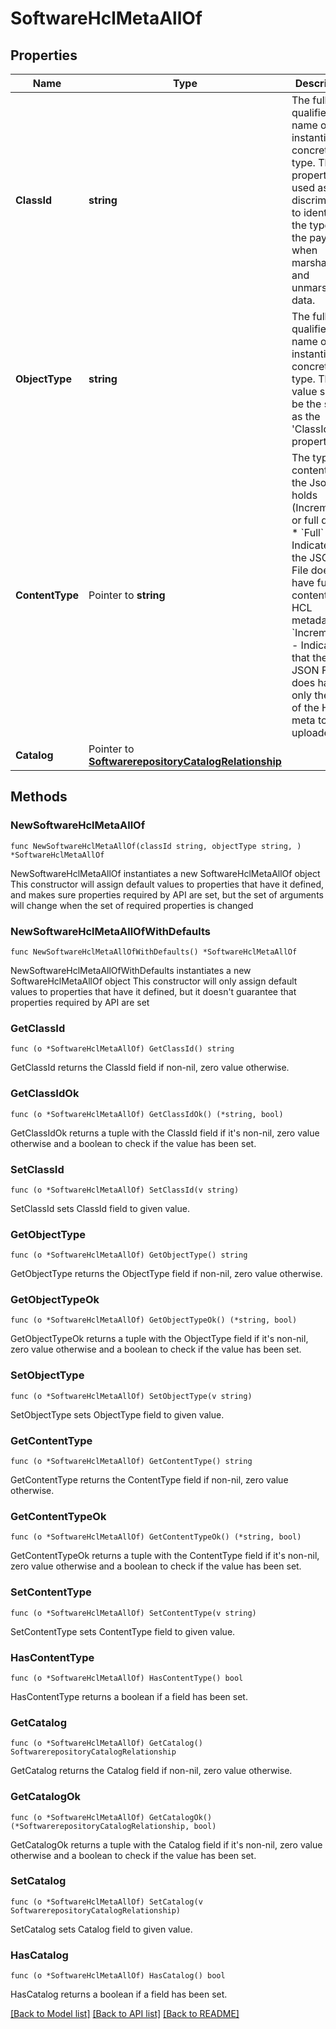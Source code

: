 # SoftwareHclMetaAllOf

## Properties

Name | Type | Description | Notes
------------ | ------------- | ------------- | -------------
**ClassId** | **string** | The fully-qualified name of the instantiated, concrete type. This property is used as a discriminator to identify the type of the payload when marshaling and unmarshaling data. | [default to "software.HclMeta"]
**ObjectType** | **string** | The fully-qualified name of the instantiated, concrete type. The value should be the same as the &#39;ClassId&#39; property. | [default to "software.HclMeta"]
**ContentType** | Pointer to **string** | The type of content that the Json file holds (Incremental or full dump). * &#x60;Full&#x60; - Indicates that the JSON File does have full content for HCL metadata. * &#x60;Incremental&#x60; - Indicates that the JSON File does have only the diff of the Hcl meta to be uploaded. | [optional] [default to "Full"]
**Catalog** | Pointer to [**SoftwarerepositoryCatalogRelationship**](SoftwarerepositoryCatalogRelationship.md) |  | [optional] 

## Methods

### NewSoftwareHclMetaAllOf

`func NewSoftwareHclMetaAllOf(classId string, objectType string, ) *SoftwareHclMetaAllOf`

NewSoftwareHclMetaAllOf instantiates a new SoftwareHclMetaAllOf object
This constructor will assign default values to properties that have it defined,
and makes sure properties required by API are set, but the set of arguments
will change when the set of required properties is changed

### NewSoftwareHclMetaAllOfWithDefaults

`func NewSoftwareHclMetaAllOfWithDefaults() *SoftwareHclMetaAllOf`

NewSoftwareHclMetaAllOfWithDefaults instantiates a new SoftwareHclMetaAllOf object
This constructor will only assign default values to properties that have it defined,
but it doesn't guarantee that properties required by API are set

### GetClassId

`func (o *SoftwareHclMetaAllOf) GetClassId() string`

GetClassId returns the ClassId field if non-nil, zero value otherwise.

### GetClassIdOk

`func (o *SoftwareHclMetaAllOf) GetClassIdOk() (*string, bool)`

GetClassIdOk returns a tuple with the ClassId field if it's non-nil, zero value otherwise
and a boolean to check if the value has been set.

### SetClassId

`func (o *SoftwareHclMetaAllOf) SetClassId(v string)`

SetClassId sets ClassId field to given value.


### GetObjectType

`func (o *SoftwareHclMetaAllOf) GetObjectType() string`

GetObjectType returns the ObjectType field if non-nil, zero value otherwise.

### GetObjectTypeOk

`func (o *SoftwareHclMetaAllOf) GetObjectTypeOk() (*string, bool)`

GetObjectTypeOk returns a tuple with the ObjectType field if it's non-nil, zero value otherwise
and a boolean to check if the value has been set.

### SetObjectType

`func (o *SoftwareHclMetaAllOf) SetObjectType(v string)`

SetObjectType sets ObjectType field to given value.


### GetContentType

`func (o *SoftwareHclMetaAllOf) GetContentType() string`

GetContentType returns the ContentType field if non-nil, zero value otherwise.

### GetContentTypeOk

`func (o *SoftwareHclMetaAllOf) GetContentTypeOk() (*string, bool)`

GetContentTypeOk returns a tuple with the ContentType field if it's non-nil, zero value otherwise
and a boolean to check if the value has been set.

### SetContentType

`func (o *SoftwareHclMetaAllOf) SetContentType(v string)`

SetContentType sets ContentType field to given value.

### HasContentType

`func (o *SoftwareHclMetaAllOf) HasContentType() bool`

HasContentType returns a boolean if a field has been set.

### GetCatalog

`func (o *SoftwareHclMetaAllOf) GetCatalog() SoftwarerepositoryCatalogRelationship`

GetCatalog returns the Catalog field if non-nil, zero value otherwise.

### GetCatalogOk

`func (o *SoftwareHclMetaAllOf) GetCatalogOk() (*SoftwarerepositoryCatalogRelationship, bool)`

GetCatalogOk returns a tuple with the Catalog field if it's non-nil, zero value otherwise
and a boolean to check if the value has been set.

### SetCatalog

`func (o *SoftwareHclMetaAllOf) SetCatalog(v SoftwarerepositoryCatalogRelationship)`

SetCatalog sets Catalog field to given value.

### HasCatalog

`func (o *SoftwareHclMetaAllOf) HasCatalog() bool`

HasCatalog returns a boolean if a field has been set.


[[Back to Model list]](../README.md#documentation-for-models) [[Back to API list]](../README.md#documentation-for-api-endpoints) [[Back to README]](../README.md)


